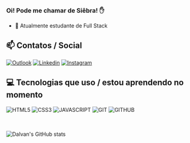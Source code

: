 ### Oi! Pode me chamar de Siêbra! ✋

- 🌱 Atualmente estudante de Full Stack

## 📫 Contatos / Social

[![Outlook](https://img.shields.io/badge/Microsoft_Outlook-0078D4?style=for-the-badge&logo=microsoft-outlook&logoColor=white)](malito:dalvansibra@outlook.com)
[![Linkedin](https://img.shields.io/badge/LinkedIn-0077B5?style=for-the-badge&logo=linkedin&logoColor=white)](https://www.linkedin.com/in/dalvan-siebra/)
[![Instagram](https://img.shields.io/badge/Instagram-E4405F?style=for-the-badge&logo=instagram&logoColor=white)](https://instagram.com/siebralvan)


## 💻 Tecnologias que uso / estou aprendendo no momento
<div style="display: inline_block">
    <img align="center" alt="HTML5" src="https://img.shields.io/badge/HTML5-E34F26?style=for-the-badge&logo=html5&logoColor=white" />
    <img align="center" alt="CSS3" src="https://img.shields.io/badge/CSS3-1572B6?style=for-the-badge&logo=css3&logoColor=white" />
    <img align="center" alt="JAVASCRIPT" src="https://img.shields.io/badge/JavaScript-F7DF1E?style=for-the-badge&logo=javascript&logoColor=black" />
    <img align="center" alt="GIT" src="https://img.shields.io/badge/GIT-E44C30?style=for-the-badge&logo=git&logoColor=white" />
    <img align="center" alt="GITHUB" src="https://img.shields.io/badge/GitHub-100000?style=for-the-badge&logo=github&logoColor=white" />
</div>

<br/>
<br/>

![Dalvan's GitHub stats](https://github-readme-stats.vercel.app/api?username=dalvansiebra&show_icons=true&theme=dracula)
